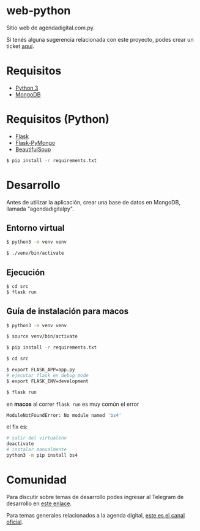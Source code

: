 # web-python

Sitio web de agendadigital.com.py.

Si tenés alguna sugerencia relacionada con este proyecto, podes crear un ticket [aquí](https://github.com/agendadigitalpy/web-python/issues/new).

# Requisitos

- [Python 3](https://www.python.org/downloads/)
- [MongoDB](https://www.mongodb.com/)

# Requisitos (Python)

- [Flask](http://flask.pocoo.org/)
- [Flask-PyMongo](https://flask-pymongo.readthedocs.io/en/latest/)
- [BeautifulSoup](https://www.crummy.com/software/BeautifulSoup/)

```bash
$ pip install -r requirements.txt
```

# Desarrollo

Antes de utilizar la aplicación, crear una base de datos en MongoDB, llamada "agendadigitalpy".

## Entorno virtual

```bash
$ python3 -m venv venv
```

```bash
$ ./venv/bin/activate
```

## Ejecución

```bash
$ cd src
$ flask run
```

## Guía de instalación para macos

```bash
$ python3 -m venv venv

$ source venv/bin/activate

$ pip install -r requirements.txt

$ cd src

$ export FLASK_APP=app.py
# ejecutar flask en debug mode
$ export FLASK_ENV=development

$ flask run
```

en **macos** al correr `flask run` es muy común el error

```bash
ModuleNotFoundError: No module named 'bs4'
```

el fix es:

```bash
# salir del virtualenv
deactivate
# instalar manualmente
python3 -m pip install bs4
```

# Comunidad

Para discutir sobre temas de desarrollo podes ingresar al Telegram de desarrollo en [este enlace](https://t.me/agendadigitalpydev).

Para temas generales relacionados a la agenda digital, [este es el canal oficial](https://t.me/agendadigitalpy).
